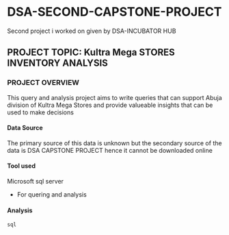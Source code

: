 # DSA-SECOND-CAPSTONE-PROJECT
Second project i worked on given by DSA-INCUBATOR HUB

## PROJECT TOPIC: Kultra Mega STORES INVENTORY ANALYSIS
### PROJECT OVERVIEW
This query and analysis project aims to write queries that can support Abuja division of Kultra Mega Stores and provide valueable insights that can be used to make decisions

#### Data Source 
The primary source of this data is unknown but the secondary source of the data is DSA CAPSTONE PROJECT hence it cannot be downloaded online 
#### Tool used
Microsoft sql server
* For quering and analysis

#### Analysis

  ```
  sql
    
